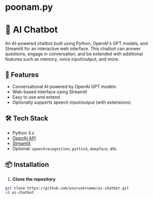 # poonam.py
# 🤖 AI Chatbot

An AI-powered chatbot built using Python, OpenAI's GPT models, and Streamlit for an interactive web interface. This chatbot can answer questions, engage in conversation, and be extended with additional features such as memory, voice input/output, and more.

## 🚀 Features

- Conversational AI powered by OpenAI GPT models
- Web-based interface using Streamlit
- Easy to use and extend
- Optionally supports speech input/output (with extensions)

## 🛠️ Tech Stack

- Python 3.x
- [OpenAI API](https://platform.openai.com/)
- [Streamlit](https://streamlit.io/)
- Optional: `speechrecognition`, `pyttsx3`, `deepface`, etc.

## 📦 Installation

1. **Clone the repository**

```bash
git clone https://github.com/yourusername/ai-chatbot.git
cd ai-chatbot
